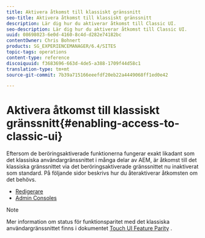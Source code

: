 ```yaml
---
title: Aktivera åtkomst till klassiskt gränssnitt
seo-title: Aktivera åtkomst till klassiskt gränssnitt
description: Lär dig hur du aktiverar åtkomst till Classic UI.
seo-description: Lär dig hur du aktiverar åtkomst till Classic UI.
uuid: 08698023-6e0d-4160-8c4d-d282e74182bc
contentOwner: Chris Bohnert
products: SG_EXPERIENCEMANAGER/6.4/SITES
topic-tags: operations
content-type: reference
discoiquuid: f3683696-663d-4de5-a388-1709f44d58c1
translation-type: tm+mt
source-git-commit: 7b39a715166eeefdf20eb22a4449068ff1ed0e42

---
```



# Aktivera åtkomst till klassiskt gränssnitt{#enabling-access-to-classic-ui}

Eftersom de beröringsaktiverade funktionerna fungerar exakt likadant som det klassiska användargränssnittet i många delar av AEM, är åtkomst till det klassiska gränssnittet via det beröringsaktiverade gränssnittet nu inaktiverat som standard. På följande sidor beskrivs hur du återaktiverar åtkomsten om det behövs.

* [Redigerare](/help/sites-administering/enable-classic-ui-editor.md)
* [Admin Consoles](/help/sites-administering/enable-classic-ui-admin.md)

>[!NOTE]
>
>Mer information om status för funktionsparitet med det klassiska användargränssnittet finns i dokumentet [Touch UI Feature Parity](/help/release-notes/touch-ui-features-status.md) .

